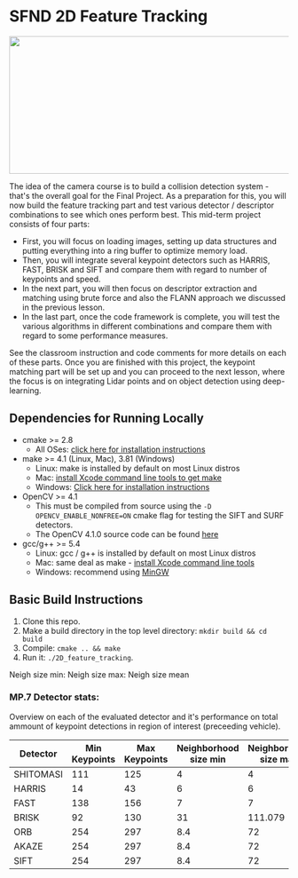 # SFND 2D Feature Tracking

<img src="images/keypoints.png" width="820" height="248" />

The idea of the camera course is to build a collision detection system - that's the overall goal for the Final Project. As a preparation for this, you will now build the feature tracking part and test various detector / descriptor combinations to see which ones perform best. This mid-term project consists of four parts:

* First, you will focus on loading images, setting up data structures and putting everything into a ring buffer to optimize memory load. 
* Then, you will integrate several keypoint detectors such as HARRIS, FAST, BRISK and SIFT and compare them with regard to number of keypoints and speed. 
* In the next part, you will then focus on descriptor extraction and matching using brute force and also the FLANN approach we discussed in the previous lesson. 
* In the last part, once the code framework is complete, you will test the various algorithms in different combinations and compare them with regard to some performance measures. 

See the classroom instruction and code comments for more details on each of these parts. Once you are finished with this project, the keypoint matching part will be set up and you can proceed to the next lesson, where the focus is on integrating Lidar points and on object detection using deep-learning. 

## Dependencies for Running Locally
* cmake >= 2.8
  * All OSes: [click here for installation instructions](https://cmake.org/install/)
* make >= 4.1 (Linux, Mac), 3.81 (Windows)
  * Linux: make is installed by default on most Linux distros
  * Mac: [install Xcode command line tools to get make](https://developer.apple.com/xcode/features/)
  * Windows: [Click here for installation instructions](http://gnuwin32.sourceforge.net/packages/make.htm)
* OpenCV >= 4.1
  * This must be compiled from source using the `-D OPENCV_ENABLE_NONFREE=ON` cmake flag for testing the SIFT and SURF detectors.
  * The OpenCV 4.1.0 source code can be found [here](https://github.com/opencv/opencv/tree/4.1.0)
* gcc/g++ >= 5.4
  * Linux: gcc / g++ is installed by default on most Linux distros
  * Mac: same deal as make - [install Xcode command line tools](https://developer.apple.com/xcode/features/)
  * Windows: recommend using [MinGW](http://www.mingw.org/)

## Basic Build Instructions

1. Clone this repo.
2. Make a build directory in the top level directory: `mkdir build && cd build`
3. Compile: `cmake .. && make`
4. Run it: `./2D_feature_tracking`.

Neigh size min:
Neigh size max:
Neigh size mean

### MP.7 Detector stats:
Overview on each of the evaluated detector and it's performance on total ammount of keypoint detections in region of 
interest (preceeding vehicle).

| Detector | Min Keypoints | Max Keypoints | Neighborhood size min | Neighborhood size max | Neighborhood size mean |
| -------- | ------------- | ------------- | --------------------- | --------------------- | ---------------------- |
| SHITOMASI | 111 | 125 | 4 | 4 | 4 |
| HARRIS | 14 | 43 | 6 | 6 | 6 |
| FAST | 138 | 156 | 7 | 7 | 7 |
| BRISK | 92 | 130 | 31 | 111.079 | 55.9928 |
| ORB | 254 | 297 | 8.4 | 72 | 21.9444 |
| AKAZE | 254 | 297 | 8.4 | 72 | 21.9444 |
| SIFT | 254 | 297 | 8.4 | 72 | 21.9444 |